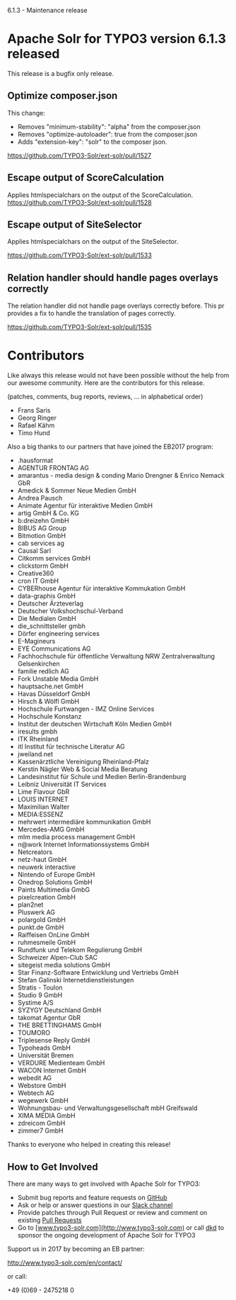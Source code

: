 6.1.3 - Maintenance release

# Apache Solr for TYPO3 version 6.1.3 released

This release is a bugfix only release.

## Optimize composer.json

This change:

* Removes "minimum-stability": "alpha" from the composer.json
* Removes "optimize-autoloader": true from the composer.json
* Adds "extension-key": "solr" to the composer json.

https://github.com/TYPO3-Solr/ext-solr/pull/1527

## Escape output of ScoreCalculation

Applies htmlspecialchars on the output of the ScoreCalculation.
https://github.com/TYPO3-Solr/ext-solr/pull/1528

## Escape output of SiteSelector

Applies htmlspecialchars on the output of the SiteSelector.

https://github.com/TYPO3-Solr/ext-solr/pull/1533

## Relation handler should handle pages overlays correctly

The relation handler did not handle page overlays correctly before. 
This pr provides a fix to handle the translation of pages correctly.

https://github.com/TYPO3-Solr/ext-solr/pull/1535

# Contributors

Like always this release would not have been possible without the help from our
awesome community. Here are the contributors for this release.

(patches, comments, bug reports, reviews, ... in alphabetical order)

* Frans Saris
* Georg Ringer
* Rafael Kähm
* Timo Hund

Also a big thanks to our partners that have joined the EB2017 program:

* .hausformat
* AGENTUR FRONTAG AG
* amarantus - media design & conding Mario Drengner & Enrico Nemack GbR
* Amedick & Sommer Neue Medien GmbH
* Andrea Pausch
* Animate Agentur für interaktive Medien GmbH
* artig GmbH & Co. KG
* b:dreizehn GmbH
* BIBUS AG Group
* Bitmotion GmbH
* cab services ag
* Causal Sarl
* Citkomm services GmbH
* clickstorm GmbH
* Creative360
* cron IT GmbH
* CYBERhouse Agentur für interaktive Kommukation GmbH
* data-graphis GmbH
* Deutscher Ärzteverlag
* Deutscher Volkshochschul-Verband
* Die Medialen GmbH
* die_schnittsteller gmbh
* Dörfer engineering services
* E-Magineurs
* EYE Communications AG
* Fachhochschule für öffentliche Verwaltung NRW Zentralverwaltung Gelsenkirchen
* familie redlich AG
* Fork Unstable Media GmbH
* hauptsache.net GmbH
* Havas Düsseldorf GmbH
* Hirsch & Wölfl GmbH
* Hochschule Furtwangen - IMZ Online Services
* Hochschule Konstanz
* Institut der deutschen Wirtschaft Köln Medien GmbH
* iresults gmbh
* ITK Rheinland
* itl Institut für technische Literatur AG
* jweiland.net 
* Kassenärztliche Vereinigung Rheinland-Pfalz
* Kerstin Nägler Web & Social Media Beratung
* Landesinstitut für Schule und Medien Berlin-Brandenburg
* Leibniz Universität IT Services
* Lime Flavour GbR
* LOUIS INTERNET
* Maximilian Walter
* MEDIA:ESSENZ
* mehrwert intermediäre kommunikation GmbH
* Mercedes-AMG GmbH
* mlm media process management GmbH
* n@work Internet Informationssystems GmbH
* Netcreators
* netz-haut GmbH
* neuwerk interactive
* Nintendo of Europe GmbH
* Onedrop Solutions GmbH
* Paints Multimedia GmbG
* pixelcreation GmbH
* plan2net
* Pluswerk AG
* polargold GmbH
* punkt.de GmbH
* Raiffeisen OnLine GmbH
* ruhmesmeile GmbH
* Rundfunk und Telekom Regulierung GmbH
* Schweizer Alpen-Club SAC
* sitegeist media solutions GmbH
* Star Finanz-Software Entwicklung und Vertriebs GmbH
* Stefan Galinski Internetdienstleistungen
* Stratis - Toulon
* Studio 9 GmbH
* Systime A/S
* SYZYGY Deutschland GmbH
* takomat Agentur GbR
* THE BRETTINGHAMS GmbH
* TOUMORO
* Triplesense Reply GmbH
* Typoheads GmbH
* Universität Bremen
* VERDURE Medienteam GmbH
* WACON Internet GmbH
* webedit AG
* Webstore GmbH
* Webtech AG
* wegewerk GmbH
* Wohnungsbau- und Verwaltungsgesellschaft mbH Greifswald
* XIMA MEDIA GmbH
* zdreicom GmbH
* zimmer7 GmbH

Thanks to everyone who helped in creating this release!

## How to Get Involved

There are many ways to get involved with Apache Solr for TYPO3:

* Submit bug reports and feature requests on [GitHub](https://github.com/TYPO3-Solr/ext-solr)
* Ask or help or answer questions in our [Slack channel](https://typo3.slack.com/messages/ext-solr/)
* Provide patches through Pull Request or review and comment on existing [Pull Requests](https://github.com/TYPO3-Solr/ext-solr/pulls)
* Go to [www.typo3-solr.com](http://www.typo3-solr.com) or call [dkd](http://www.dkd.de) to sponsor the ongoing development of Apache Solr for TYPO3

Support us in 2017 by becoming an EB partner:

http://www.typo3-solr.com/en/contact/ 

or call:

+49 (0)69 - 2475218 0